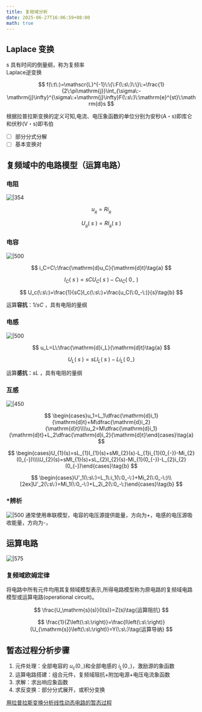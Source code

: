 ```yaml
---
title: 复频域分析
date: 2025-06-27T16:06:59+08:00
math: true
---
```


## Laplace 变换

s 具有时间的倒量纲，称为复频率  
Laplace逆变换  

$$
 f(\:t\:)=\mathscr{L}^{-1}\:\{\:F(\:s\:)\:\}\:=\frac{1}{2\:\pi\mathrm{j}}\int_{\sigma\:-\mathrm{j}\infty}^{\sigma\:+\mathrm{j}\infty}F(\:s\:)\:\mathrm{e}^{st}\:\mathrm{d}s
$$

根据拉普拉斯变换的定义可知,电流、电压象函数的单位分别为安秒(A・s)即库仑和伏秒(V・s)即韦伯
- [ ] 部分分式分解
- [ ] 基本变换对

## 复频域中的电路模型（运算电路）  

### 电阻  

![|354](https://huarenjianimg.oss-cn-nanjing.aliyuncs.com/image/20250627202738681.png)

$$
 u_{_R}=Ri_{_R} \tag{a}
$$

$$
 U_{_R}(\:s\:)=RI_{_R}(\:s\:)\tag{b}
$$

### 电容  

![|500](https://huarenjianimg.oss-cn-nanjing.aliyuncs.com/image/20250627203101621.png)

$$
 i_C=C\:\frac{\mathrm{d}u_C}{\mathrm{d}t}\tag{a}
$$

$$
 I_C(\:s\:)=sCU_C(\:s\:)-Cu_C(\:0_-\:)\tag{c}
$$

$$
 U_c(\:s\:)=\frac{1}{sC}I_c(\:s\:)+\frac{u_C(\:0_-\:)}{s}\tag{b}
$$

运算**容抗**：$1/sC$ ，具有电阻的量纲

### 电感  

![|500](https://huarenjianimg.oss-cn-nanjing.aliyuncs.com/image/20250627210532194.png)

$$
 u_L=L\:\frac{\mathrm{d}i_L}{\mathrm{d}t}\tag{a}
$$

$$
 U_{L}(\:s\:)=sLI_{L}(\:s\:)-Li_{L}(\:0_{-})
$$

运算**感抗**：$sL$ ，具有电阻的量纲  

### 互感  

![|450](https://huarenjianimg.oss-cn-nanjing.aliyuncs.com/image/20250627212519927.png)

$$
 \begin{cases}u_1=L_1\dfrac{\mathrm{d}i_1}{\mathrm{d}t}+M\dfrac{\mathrm{d}i_2}{\mathrm{d}t}\\\\u_2=M\dfrac{\mathrm{d}i_1}{\mathrm{d}t}+L_2\dfrac{\mathrm{d}i_2}{\mathrm{d}t}\end{cases}\tag{a}
$$

$$
 \begin{cases}U_{1}(s)=sL_{1}I_{1}(s)+sMI_{2}(s)-L_{1}i_{1}(0_{-})-Mi_{2}(0_{-})\\\\U_{2}(s)=sMI_{1}(s)+sL_{2}I_{2}(s)-Mi_{1}(0_{-})-L_{2}i_{2}(0_{-})\end{cases}\tag{b}
$$

$$
\begin{cases}U'_1(\:s\:)=L_1\:i_1(\:0_-\:)+Mi_2(\:0_-\:)\\[2ex]U'_2(\:s\:)=Mi_1(\:0_-\:)+L_2i_2(\:0_-\:)\end{cases}\tag{b}
$$

### \*辨析  

![|500](https://huarenjianimg.oss-cn-nanjing.aliyuncs.com/image/20250628152135572.png)
通常使用串联模型，电容的电压源提供能量，方向为+，电感的电压源吸收能量，方向为-，

## 运算电路  

![|575](https://huarenjianimg.oss-cn-nanjing.aliyuncs.com/image/20250628152730718.png)  

### 复频域欧姆定律

将电路中所有元件均用其复频域模型表示,所得电路模型称为原电路的复频域电路模型或运算电路(operational circuit)。  

$$
 \frac{U_\mathrm{s}(s)}{I(s)}=Z(s)\tag{运算阻抗}
$$

$$
 \frac{1}{Z\left(\:s\:\right)}=\frac{I\left(\:s\:\right)}{U_{\mathrm{s}}\left(\:s\:\right)}=Y(\:s\:)\tag{运算导纳}
$$

## 暂态过程分析步骤  

1. 元件处理：$\text{全部电容的 }u_c(0_-)\text{和全部电感的 }i_L(0_-)$，激励源的象函数
2. 运算电路搭建：组合元件，复频域阻抗+附加电源+电压电流象函数
3. 求解：求出响应象函数
4. 求反变换：部分分式展开，或积分变换

[用拉普拉斯变换分析线性动态电路的暂态过程](例题集/用拉普拉斯变换分析线性动态电路的暂态过程.md)  
